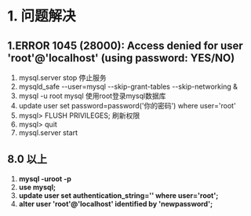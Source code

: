 # 1. 问题解决

## 1.ERROR 1045 (28000): Access denied for user 'root'@'localhost' (using password: YES/NO)

1. mysql.server stop  停止服务
2. mysqld_safe --user=mysql --skip-grant-tables --skip-networking &
3. mysql -u root mysql  使用root登录mysql数据库
4. update user set password=password('你的密码') where user='root'
5. mysql> FLUSH PRIVILEGES;   刷新权限
6. mysql> quit
7. mysql.server start 



## 8.0 以上

1. **mysql -uroot -p**
2. **use mysql;**
3. **update user set authentication_string='' where user='root';**
4. **alter user 'root'@'localhost' identified by 'newpassword';**

